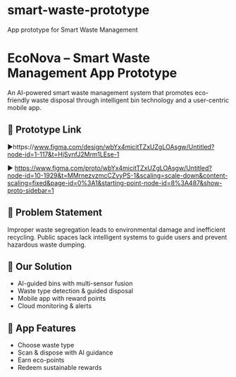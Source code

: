 # smart-waste-prototype
App prototype for Smart Waste Management

# EcoNova – Smart Waste Management App Prototype
An AI-powered smart waste management system that promotes eco-friendly waste disposal through intelligent bin technology and a user-centric mobile app.

## 🔗 Prototype Link 
▶️https://www.figma.com/design/wbYx4micitTZxUZgLOAsgw/Untitled?node-id=1-117&t=HjSynfJ2Mrm1LEse-1

▶️ https://www.figma.com/proto/wbYx4micitTZxUZgLOAsgw/Untitled?node-id=10-1929&t=MMrnezvzmcCZvyPS-1&scaling=scale-down&content-scaling=fixed&page-id=0%3A1&starting-point-node-id=8%3A487&show-proto-sidebar=1

## 📌 Problem Statement  
Improper waste segregation leads to environmental damage and inefficient recycling. Public spaces lack intelligent systems to guide users and prevent hazardous waste dumping.

## 🌟 Our Solution  
- AI-guided bins with multi-sensor fusion  
- Waste type detection & guided disposal  
- Mobile app with reward points  
- Cloud monitoring & alerts  

## 📱 App Features  
- Choose waste type  
- Scan & dispose with AI guidance  
- Earn eco-points  
- Redeem sustainable rewards 
